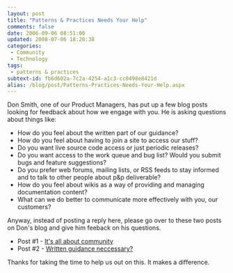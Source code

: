 ```yaml
---
layout: post
title: "Patterns & Practices Needs Your Help"
comments: false
date: 2006-09-06 08:51:00
updated: 2008-07-06 18:20:38
categories:
 - Community
 - Technology
tags:
 - patterns & practices
subtext-id: fb6d602a-7c2a-4254-a1c3-cc0498e8421d
alias: /blog/post/Patterns-Practices-Needs-Your-Help.aspx
---
```



Don Smith, one of our Product Managers, has put up a few blog posts looking for feedback about how we engage with you. He is asking questions about things like: 

  * How do you feel about the written part of our guidance?
  * How do you feel about having to join a site to access our stuff?
  * Do you want live source code access or just periodic releases?
  * Do you want access to the work queue and bug list? Would you submit bugs and feature suggestions?
  * Do you prefer web forums, mailing lists, or RSS feeds to stay informed and to talk to other people about p&p deliverable?
  * How do you feel about wikis as a way of providing and managing documentation content?
  * What can we do better to communicate more effectively with you, our customers?

Anyway, instead of posting a reply here, please go over to these two posts on Don's blog and give him feeback on his questions. 

  * Post #1 - [It's all about community](http://blogs.msdn.com/donsmith/archive/2006/09/02/736299.aspx)
  * Post #2 - [Written guidance neccessary?](http://blogs.msdn.com/donsmith/archive/2006/09/03/737644.aspx)

Thanks for taking the time to help us out on this. It makes a difference. 
